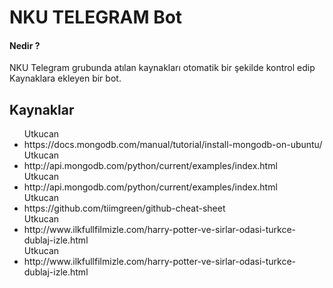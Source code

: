 <h1>NKU TELEGRAM Bot</h1>
<h4>Nedir ?</h4>
<p>NKU Telegram grubunda atılan kaynakları otomatik bir şekilde kontrol edip Kaynaklara ekleyen bir bot.</p>


<h2>Kaynaklar</h2>
<ul>
Utkucan <li>  https://docs.mongodb.com/manual/tutorial/install-mongodb-on-ubuntu/</li>Utkucan <li>  http://api.mongodb.com/python/current/examples/index.html</li>Utkucan <li>  http://api.mongodb.com/python/current/examples/index.html</li>Utkucan <li>  https://github.com/tiimgreen/github-cheat-sheet</li>Utkucan <li>  http://www.ilkfullfilmizle.com/harry-potter-ve-sirlar-odasi-turkce-dublaj-izle.html</li>Utkucan <li>  http://www.ilkfullfilmizle.com/harry-potter-ve-sirlar-odasi-turkce-dublaj-izle.html</li>